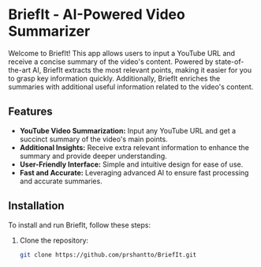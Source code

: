# BriefIt - AI-Powered Video Summarizer

Welcome to BriefIt! This app allows users to input a YouTube URL and receive a concise summary of the video's content. Powered by state-of-the-art AI, BriefIt extracts the most relevant points, making it easier for you to grasp key information quickly. Additionally, BriefIt enriches the summaries with additional useful information related to the video's content.

## Features

- **YouTube Video Summarization:** Input any YouTube URL and get a succinct summary of the video's main points.
- **Additional Insights:** Receive extra relevant information to enhance the summary and provide deeper understanding.
- **User-Friendly Interface:** Simple and intuitive design for ease of use.
- **Fast and Accurate:** Leveraging advanced AI to ensure fast processing and accurate summaries.

## Installation

To install and run BriefIt, follow these steps:

1. Clone the repository:

   ```bash
   git clone https://github.com/prshantto/BriefIt.git
   ```

